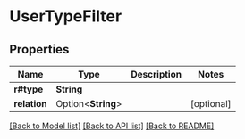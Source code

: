 # UserTypeFilter

## Properties

Name | Type | Description | Notes
------------ | ------------- | ------------- | -------------
**r#type** | **String** |  | 
**relation** | Option<**String**> |  | [optional]

[[Back to Model list]](../README.md#documentation-for-models) [[Back to API list]](../README.md#documentation-for-api-endpoints) [[Back to README]](../README.md)


